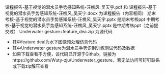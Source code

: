 课程报告-基于视觉的潜水员手势感知系统-汪樵风_吴天宇.pdf 和 课程报告-基于视觉的潜水员手势感知系统-汪樵风_吴天宇.docx 为课程报告（内容相同）
期末考核-基于视觉的潜水员手势感知系统-汪樵风_吴天宇.pptx 是期末考核ppt
中期考核-基于视觉的潜水员手势感知系统-汪樵风_吴天宇.pptx 是中期考核ppt（之前提交过）
Underwater gesture+feature_dea.zip 为源代码
- 其中feature deal为水下图像预处理仿真代码
- 其中Underwater gesture为潜水员手势识别训练测试代码及数据
- 如果下载查看不方便，该代码已开源于Github，链接为https://github.com/Wuty-zju/Underwater_gesture，若无法访问可钉钉联系或下载zip解压查看
